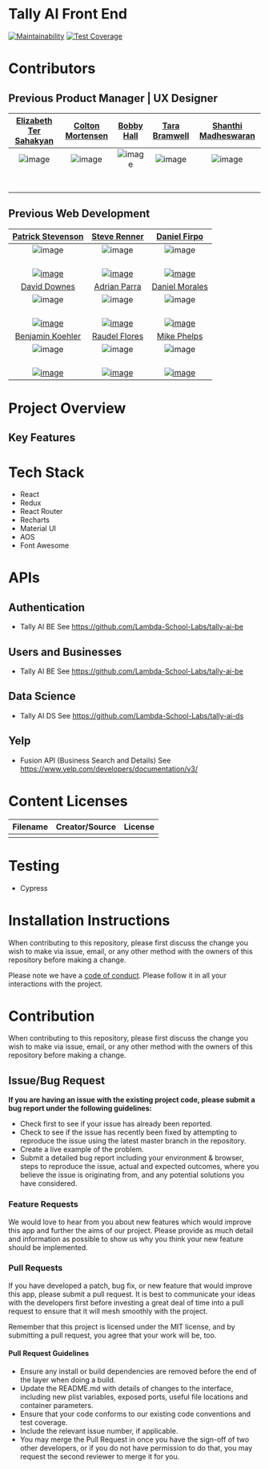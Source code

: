 # Tally AI Front End


[![Maintainability](https://api.codeclimate.com/v1/badges/ada3eb0df9c150bd05c4/maintainability)](https://codeclimate.com/github/Lambda-School-Labs/tally-ai-fe/maintainability)
[![Test Coverage](https://api.codeclimate.com/v1/badges/ada3eb0df9c150bd05c4/test_coverage)](https://codeclimate.com/github/Lambda-School-Labs/tally-ai-fe/test_coverage)


#  Contributors


## Previous Product Manager | UX Designer

|                                                   [Elizabeth Ter Sahakyan](https://github.com/elizabethts)                                                  |                                                     [Colton Mortensen](https://medium.com/@colton.j.mortensen)                                                    |                                                               [Bobby Hall](https://github.com/bobbyhalljr)                                                               |                                                   [Tara Bramwell](www.linkedin.com/in/tara-bramwell)                                                  |                                                [Shanthi Madheswaran](https://www.linkedin.com/in/shanthi-madheswaran/)                                               |
|:-----------------------------------------------------------------------------------------------------------------------------------------------------------:|:-----------------------------------------------------------------------------------------------------------------------------------------------------------------:|:------------------------------------------------------------------------------------------------------------------------------------------------------------------------:|:-----------------------------------------------------------------------------------------------------------------------------------------------------:|:--------------------------------------------------------------------------------------------------------------------------------------------------------------------:|
|                        ![image](https://user-images.githubusercontent.com/22450879/90312061-50d87a80-deb6-11ea-9c70-f94871a4faec.png)                       |                           ![image](https://user-images.githubusercontent.com/22450879/90312068-5f269680-deb6-11ea-8f70-aeeb5656a04e.png)                          |                              ![image](https://user-images.githubusercontent.com/22450879/90312076-6f3e7600-deb6-11ea-8775-c5f6ee319d2e.png)                              |                     ![image](https://user-images.githubusercontent.com/22450879/90312301-36070580-deb8-11ea-82e7-902ecaedba3a.png)                    |                            ![image](https://user-images.githubusercontent.com/22450879/90312377-d2310c80-deb8-11ea-8087-2410ac978ccc.png)                            |
|      [ <img src="https://github.com/favicon.ico" width="15"> ](https://github.com/elizabethts)     |     [ <img src="https://github.com/favicon.ico" width="15"> ](https://medium.com/@colton.j.mortensen)    |            [ <img src="https://github.com/favicon.ico" width="15"> ](https://github.com/bobbyhalljr)            |                                                                                                                                                       |                                                                                                                                                                      |
| [ <img src="https://static.licdn.com/sc/h/al2o9zrvru7aqj8e1x2rzsrca" width="15"> ](https://www.linkedin.com/in/elizabethts) |  [ <img src="https://static.licdn.com/sc/h/al2o9zrvru7aqj8e1x2rzsrca" width="15"> ](https://www.linkedin.com/in/colton-mortensen/) | [  <img src="https://static.licdn.com/sc/h/al2o9zrvru7aqj8e1x2rzsrca" width="15">  ](https://www.linkedin.com/in/bobby-hall-jr-339091143/) | [ <img src="https://static.licdn.com/sc/h/al2o9zrvru7aqj8e1x2rzsrca" width="15"> ](www.linkedin.com/in/tara-bramwell) | [ <img src="https://static.licdn.com/sc/h/al2o9zrvru7aqj8e1x2rzsrca" width="15"> ](https://www.linkedin.com/in/shanthi-madheswaran/) |

## Previous Web Development 

|                                                          [Patrick Stevenson](http://github.com/patjonstevenson)                                                         	|                                                         [Steve Renner](http://github.com/steverenner1)                                                        	|                                                              [Daniel Firpo](https://github.com/Turtled)                                                             	|
|:-----------------------------------------------------------------------------------------------------------------------------------------------------------------------:	|:-------------------------------------------------------------------------------------------------------------------------------------------------------------:	|:-------------------------------------------------------------------------------------------------------------------------------------------------------------------:	|
|                              ![image](https://user-images.githubusercontent.com/22450879/90315017-d6ffbb80-decc-11ea-8291-515ab560a8e4.png)                             	|                         ![image](https://user-images.githubusercontent.com/22450879/90315023-e54dd780-decc-11ea-892c-db9f13e1af5c.png)                        	|                            ![image](https://user-images.githubusercontent.com/22450879/90315033-f3035d00-decc-11ea-826b-e92c7e1f899c.png)                           	|
|          [ <img src="https://github.com/favicon.ico" width="15">](http://github.com/patjonstevenson)          	|       [ <img src="https://github.com/favicon.ico" width="15"> ](http://github.com/steverenner1)      	|            [ <img src="https://github.com/favicon.ico" width="15">](https://github.com/Turtled)           	|
|        [ ![image](https://user-images.githubusercontent.com/22450879/90437245-e591d280-e086-11ea-8575-49e0f9b1c030.png) ](http://linkedin.com/in/patjstevenson/)        	|  [ ![image](https://user-images.githubusercontent.com/22450879/90435233-926a5080-e083-11ea-9cf4-d39d692f0a8b.png) ](http://www.linkedin.com/in/steverenner1)  	|    [ ![image](https://user-images.githubusercontent.com/22450879/90436169-140eae00-e085-11ea-9e69-d4dec1b38178.png) ](https://www.linkedin.com/in/daniel-firpo/)    	|
|                                                                 [David Downes](http://github.com/Gatrrr)                                                                	|                                                        [Adrian Parra](https://github.com/adrianbparra)                                                        	|                                                            [Daniel Morales](https://github.com/PrinceD96)                                                           	|
|                              ![image](https://user-images.githubusercontent.com/22450879/90315040-0282a600-decd-11ea-8e62-3d7d806788a0.png)                             	|                         ![image](https://user-images.githubusercontent.com/22450879/90435775-58e61500-e084-11ea-9e1c-69d8e5740780.png)                        	|                            ![image](https://user-images.githubusercontent.com/22450879/90436080-ed507780-e084-11ea-8719-f15acadfcb69.png)                           	|
|              [ <img src="https://github.com/favicon.ico" width="15">](https://github.com/Gatrrr)              	|      [ <img src="https://github.com/favicon.ico" width="15"> ](https://github.com/adrianbparra)      	|          [ <img src="https://github.com/favicon.ico" width="15">](https://github.com/PrinceD96 )          	|
| [ ![image](https://user-images.githubusercontent.com/22450879/90435233-926a5080-e083-11ea-9cf4-d39d692f0a8b.png) ](https://www.linkedin.com/in/david-downes-a71216194/) 	| [ ![image](https://user-images.githubusercontent.com/22450879/90437245-e591d280-e086-11ea-8575-49e0f9b1c030.png) ](https://www.linkedin.com/in/adrian-parra/) 	|  [ ![image](https://user-images.githubusercontent.com/22450879/90437245-e591d280-e086-11ea-8575-49e0f9b1c030.png) ](https://www.linkedin.com/in/daniel-morales-s96) 	|
|                                                           [Benjamin Koehler](https://github.com/bkoehler2016)                                                           	|                                                          [Raudel Flores](https://github.com/raudelf)                                                          	|                                                            [Mike Phelps](https://github.com/mphelps1978)                                                            	|
|                              ![image](https://user-images.githubusercontent.com/22450879/90436985-6ef4d500-e086-11ea-95a1-89d0a8b2bb43.png)                             	|                         ![image](https://user-images.githubusercontent.com/22450879/90458662-dbd29400-e0b3-11ea-8936-814b7c9621d3.png)                        	|                            ![image](https://user-images.githubusercontent.com/22450879/90459236-93b47100-e0b5-11ea-9136-961a42e9325d.png)                           	|
|           [ <img src="https://github.com/favicon.ico" width="15"> ](https://github.com/bkoehler2016)           	|         [ <img src="https://github.com/favicon.ico" width="15"> ](https://github.com/raudelf)        	|          [ <img src="https://github.com/favicon.ico" width="15"> ](https://github.com/mphelps1978)         	|
|       [ ![image](https://user-images.githubusercontent.com/22450879/90437245-e591d280-e086-11ea-8575-49e0f9b1c030.png) ](https://www.linkedin.com/in/ben-koehler/)      	|    [ ![image](https://user-images.githubusercontent.com/22450879/90458609-ba71a800-e0b3-11ea-9689-ace687c70f36.png) ](https://www.linkedin.com/in/raudelf)    	| [ ![image](https://user-images.githubusercontent.com/22450879/90458818-41bf1b80-e0b4-11ea-8f44-3d86b48acaf4.png) ](https://www.linkedin.com/in/michael-phelps1978/) 	|



# Project Overview

## Key Features

# Tech Stack
- React
- Redux
- React Router
- Recharts
- Material UI
- AOS
- Font Awesome

# APIs
## Authentication
- Tally AI BE
See https://github.com/Lambda-School-Labs/tally-ai-be

## Users and Businesses
- Tally AI BE
See https://github.com/Lambda-School-Labs/tally-ai-be

## Data Science
- Tally AI DS
See https://github.com/Lambda-School-Labs/tally-ai-ds


## Yelp
- Fusion API (Business Search and Details)
See https://www.yelp.com/developers/documentation/v3/


# Content Licenses

| Filename | Creator/Source | License |
| -------- | -------------- | ------- |
||||

# Testing
- Cypress

# Installation Instructions

When contributing to this repository, please first discuss the change you wish to make via issue, email, or any other method with the owners of this repository before making a change.

Please note we have a [code of conduct](./CODE_OF_CONDUCT.md). Please follow it in all your interactions with the project.

# Contribution
When contributing to this repository, please first discuss the change you wish to make via issue, email, or any other method with the owners of this repository before making a change.


## Issue/Bug Request

 **If you are having an issue with the existing project code, please submit a bug report under the following guidelines:**
 - Check first to see if your issue has already been reported.
 - Check to see if the issue has recently been fixed by attempting to reproduce the issue using the latest master branch in the repository.
 - Create a live example of the problem.
 - Submit a detailed bug report including your environment & browser, steps to reproduce the issue, actual and expected outcomes,  where you believe the issue is originating from, and any potential solutions you have considered.

### Feature Requests

We would love to hear from you about new features which would improve this app and further the aims of our project. Please provide as much detail and information as possible to show us why you think your new feature should be implemented.

### Pull Requests

If you have developed a patch, bug fix, or new feature that would improve this app, please submit a pull request. It is best to communicate your ideas with the developers first before investing a great deal of time into a pull request to ensure that it will mesh smoothly with the project.

Remember that this project is licensed under the MIT license, and by submitting a pull request, you agree that your work will be, too.

#### Pull Request Guidelines

- Ensure any install or build dependencies are removed before the end of the layer when doing a build.
- Update the README.md with details of changes to the interface, including new plist variables, exposed ports, useful file locations and container parameters.
- Ensure that your code conforms to our existing code conventions and test coverage.
- Include the relevant issue number, if applicable.
- You may merge the Pull Request in once you have the sign-off of two other developers, or if you do not have permission to do that, you may request the second reviewer to merge it for you.
